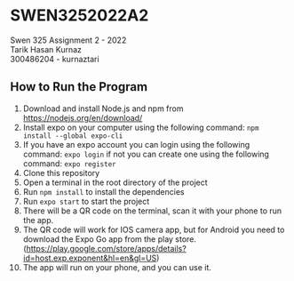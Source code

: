 # SWEN3252022A2
Swen 325 Assignment 2 - 2022\
Tarik Hasan Kurnaz\
300486204 - kurnaztari


## How to Run the Program

1. Download and install Node.js and npm from https://nodejs.org/en/download/
2. Install expo on your computer using the following command:
```npm install --global expo-cli```
3. If you have an expo account you can login using the following command:
```expo login``` if not you can create one using the following command:
```expo register```
4. Clone this repository
5. Open a terminal in the root directory of the project
6. Run `npm install` to install the dependencies
7. Run `expo start` to start the project
8. There will be a QR code on the terminal, scan it with your phone to run the app. 
9. The QR code will work for IOS camera app, but for Android you need to download the Expo Go app from the play store. (https://play.google.com/store/apps/details?id=host.exp.exponent&hl=en&gl=US)
10. The app will run on your phone, and you can use it.